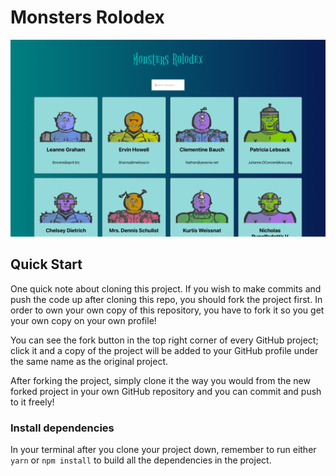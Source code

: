 # Monsters Rolodex

![cover](src/images/cover.png)

## Quick Start

One quick note about cloning this project. If you wish to make commits and push the code up after cloning this repo, you should fork the project first. In order to own your own copy of this repository, you have to fork it so you get your own copy on your own profile!

You can see the fork button in the top right corner of every GitHub project; click it and a copy of the project will be added to your GitHub profile under the same name as the original project.

After forking the project, simply clone it the way you would from the new forked project in your own GitHub repository and you can commit and push to it freely!

### Install dependencies

In your terminal after you clone your project down, remember to run either `yarn` or `npm install` to build all the dependencies in the project.
